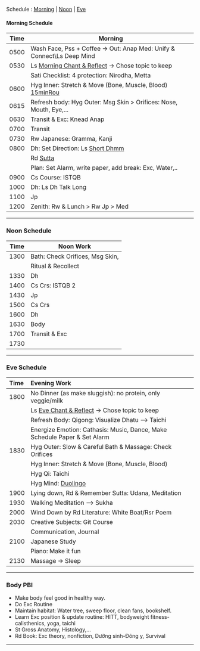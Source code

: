 Schedule :   [Morning](#morning-schedule)   |   [Noon](#noon-schedule)   |   [Eve](#eve-schedule)  <br>

#### Morning Schedule
 Time  | Morning                                      |
|-------|----------------------------------------------|
| 0500 | Wash Face, Pss + Coffee -> Out: Anap Med: Unify & Connect\Ls Deep Mind|
| 0530 | Ls [Morning Chant & Reflect](https://www.dhammatalks.org/chant_index.html) -> Chose topic to keep  |
|      | Sati Checklist: 4 protection: Nirodha, Metta    |
| 0600 | Hyg Inner: Stretch & Move (Bone, Muscle, Blood) [15minRou](https://github.com/ThanhNguyen24590/Process/blob/main/15minRou.md)  |
| 0615 | Refresh body: Hyg Outer: Msg Skin > Orifices: Nose, Mouth, Eye,...     |
| 0630 | Transit & Exc: Knead Anap    |
| 0700 | Transit           |
| 0730 | Rw Japanese: Gramma, Kanji |
| 0800 | Dh: Set Direction: Ls [Short Dhmm](https://www.dhammatalks.org/audio/morning/)    |
|      | Rd [Sutta](https://www.dhammatalks.org/random_sutta.php)                 |
|      | Plan: Set Alarm, write paper, add break: Exc, Water,.. |
| 0900 | Cs Course: ISTQB                          |
| 1000 | Dh: Ls Dh Talk Long                             |
| 1100 | Jp                                        |
| 1200 | Zenith: Rw & Lunch > Rw Jp > Med          |
---
### Noon Schedule
| Time  | Noon Work                                    |
|-------|---------------------------------------------|
| 1300 | Bath: Check Orifices, Msg Skin,             |
|       | Ritual & Recollect                           |
| 1330 | Dh                                         |
| 1400 | Cs Crs: ISTQB 2                              |
| 1430 | Jp                                         |
| 1500 | Cs Crs                                     |
| 1600 | Dh                                         |
| 1630 | Body                                       |
| 1700 | Transit & Exc                               |
| 1730 |                                             |
---
### Eve Schedule
| Time  | Evening Work                                            |
| :---- | :------------------------------------------------------ |
| 1800 | No Dinner (as make sluggish): no protein, only veggie/milk                |
|      | Ls [Eve Chant & Reflect](https://www.dhammatalks.org/chant_index.html) -> Chose topic to keep  |
|      | Refresh Body: Qigong: Visualize Dhatu --> Taichi |
|      | Energize Emotion: Cathasis: Music, Dance, Make Schedule Paper & Set Alarm             |
| 1830 | Hyg Outer: Slow & Careful Bath & Massage: Check Orifices            |
|      | Hyg Inner: Stretch & Move (Bone, Muscle, Blood)                     |
|      | Hyg Qi: Taichi  |
|      | Hyg Mind: [Duolingo](https://www.duolingo.com/lesson)  |
| 1900 | Lying down, Rd & Remember Sutta: Udana, Meditation         |
| 1930 | Walking Meditation --> Sukha                             |
| 2000 | Wind Down by Rd Literature: White Boat/Rsr Poem                     |
| 2030 | Creative Subjects: Git Course                            |
|      | Communication, Journal                                 |
| 2100 | Japanese Study                                           |
|      | Piano: Make it fun                                       |
| 2130 | Massage -> Sleep                                      |
---
### Body PBI
- Make body feel good in healthy way.
- Do Exc Routine
- Maintain habitat: Water tree, sweep floor, clean fans, bookshelf.
- Learn Exc position & update routine: HITT, bodyweight fitness-calisthenics, yoga, taichi 
- St Gross Anatomy, Histology,...
- Rd Book: Exc theory, nonfiction, Dưỡng sinh-Đông y, Survival
---
